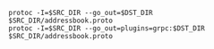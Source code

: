 
`protoc -I=$SRC_DIR --go_out=$DST_DIR              $SRC_DIR/addressbook.proto`  
`protoc -I=$SRC_DIR --go_out=plugins=grpc:$DST_DIR $SRC_DIR/addressbook.proto`  
